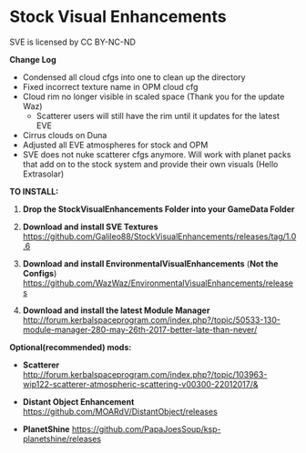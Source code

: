 # Stock Visual Enhancements
SVE is licensed by CC BY-NC-ND

**Change Log**
* Condensed all cloud cfgs into one to clean up the directory
* Fixed incorrect texture name in OPM cloud cfg
* Cloud rim no longer visible in scaled space (Thank you for the update Waz)
  * Scatterer users will still have the rim until it updates for the latest EVE
* Cirrus clouds on Duna
* Adjusted all EVE atmospheres for stock and OPM
* SVE does not nuke scatterer cfgs anymore. Will work with planet packs that add on to the stock system and provide their own visuals (Hello Extrasolar)


**TO INSTALL:**
1. **Drop the StockVisualEnhancements Folder into your GameData Folder**

2. **Download and install SVE Textures**
https://github.com/Galileo88/StockVisualEnhancements/releases/tag/1.0.6

3. **Download and install EnvironmentalVisualEnhancements** (**Not the Configs**)
https://github.com/WazWaz/EnvironmentalVisualEnhancements/releases

4. **Download and install the latest Module Manager**
http://forum.kerbalspaceprogram.com/index.php?/topic/50533-130-module-manager-280-may-26th-2017-better-late-than-never/




**Optional(recommended) mods:**

* **Scatterer**
http://forum.kerbalspaceprogram.com/index.php?/topic/103963-wip122-scatterer-atmospheric-scattering-v00300-22012017/&

* **Distant Object Enhancement**
https://github.com/MOARdV/DistantObject/releases

* **PlanetShine**
https://github.com/PapaJoesSoup/ksp-planetshine/releases